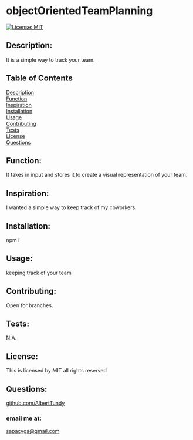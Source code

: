 # objectOrientedTeamPlanning

[![License: MIT](https://img.shields.io/badge/License-MIT-yellow.svg)](https://opensource.org/licenses/MIT)

## Description:

It is a simple way to track your team. <br/>

## Table of Contents

[Description](#Description)<br/>
[Function](#Function)<br/>
[Inspiration](#Inspiration)<br/>
[Installation](#Installation)<br/>
[Usage](#Usage)<br/>
[Contributing](#Contributing)<br/>
[Tests](#Tests)<br/>
[License](#License)<br/>
[Questions](#Questions)<br/>

## Function:

It takes in input and stores it to create a visual representation of your team. <br/>

## Inspiration:

I wanted a simple way to keep track of my coworkers.<br/>

## Installation:

npm i<br/>

## Usage:

keeping track of your team<br/>

## Contributing:

Open for branches.

## Tests:

N.A.

## License: <br/>

This is licensed by MIT all rights reserved

## Questions:

[github.com/AlbertTundy](http://github.com/AlbertTundy)<br/>

### email me at:

sapacyga@gmail.com
